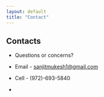 ```yaml
---
layout: default
title: "Contact"
---
```


## Contacts

* Questions or concerns?
* Email - sanjitmukesh1@gmail.com
* Cell - (972)-693-5840
    
    
    
    
    








*
